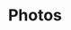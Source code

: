 ﻿---
title: Photos
layout: photos
---
<div class="album py-5">
    <div class="container">
        <div class="row row-cols-1 row-cols-sm-2 row-cols-md-3 g-3">
            <div class="col">
                <div class="card shadow-sm">
                    <embed src="./cdn/img1.png" width="100%" height="225" alt draggable="false" />
                </div>
            </div>
            <div class="col">
                <div class="card shadow-sm">
                    <embed src="./cdn/img2.png" width="100%" height="225" alt draggable="false" />
                </div>
            </div>
            <div class="col">
                <div class="card shadow-sm">
                    <embed src="./cdn/img3.png" width="100%" height="225" alt draggable="false" />
                </div>
            </div>
            <div class="col">
                <div class="card shadow-sm">
                    <embed src="./cdn/img4.png" width="100%" height="225" alt draggable="false" />
                </div>
            </div>
            <div class="col">
                <div class="card shadow-sm">
                    <embed src="./cdn/img5.png" width="100%" height="225" alt draggable="false" />
                </div>
            </div>
            <div class="col">
                <div class="card shadow-sm">
                    <embed src="./cdn/img6.png" width="100%" height="225" alt draggable="false" />
                </div>
            </div>
            <div class="col">
                <div class="card shadow-sm">
                    <embed src="./cdn/img7.png" width="100%" height="225" alt draggable="false" />
                </div>
            </div>
            <div class="col">
                <div class="card shadow-sm">
                    <embed src="./cdn/img8.png" width="100%" height="225" alt draggable="false" />
                </div>
            </div>
            <div class="col">
                <div class="card shadow-sm">
                    <embed src="./cdn/img9.png" width="100%" height="225" alt draggable="false" />
                </div>
            </div>
            <div class="col">
                <div class="card shadow-sm">
                    <embed src="./cdn/img10.png" width="100%" height="225" alt draggable="false" />
                </div>
            </div>
            <div class="col">
                <div class="card shadow-sm">
                    <embed src="./cdn/img11.png" width="100%" height="225" alt draggable="false" />
                </div>
            </div>
            <div class="col">
                <div class="card shadow-sm">
                    <embed src="./cdn/img12.png" width="100%" height="225" alt draggable="false" />
                </div>
            </div>
            <div class="col">
                <div class="card shadow-sm">
                    <embed src="./cdn/img13.png" width="100%" height="225" alt draggable="false" />
                </div>
            </div>
            <div class="col">
                <div class="card shadow-sm">
                    <embed src="./cdn/img14.png" width="100%" height="225" alt draggable="false" />
                </div>
            </div>
            <div class="col">
                <div class="card shadow-sm">
                    <embed src="./cdn/img15.png" width="100%" height="225" alt draggable="false" />
                </div>
            </div>
            <div class="col">
                <div class="card shadow-sm">
                    <embed src="./cdn/img16.png" width="100%" height="225" alt draggable="false" />
                </div>
            </div>
            <div class="col">
                <div class="card shadow-sm">
                    <embed src="./cdn/img17.png" width="100%" height="225" alt draggable="false" />
                </div>
            </div>
            <div class="col">
                <div class="card shadow-sm">
                    <embed src="./cdn/img18.png" width="100%" height="225" alt draggable="false" />
                </div>
            </div>
            <div class="col">
                <div class="card shadow-sm">
                    <embed src="./cdn/img19.png" width="100%" height="225" alt draggable="false" />
                </div>
            </div>
            <div class="col">
                <div class="card shadow-sm">
                    <embed src="./cdn/img20.png" width="100%" height="225" alt draggable="false" />
                </div>
            </div>
            <div class="col">
                <div class="card shadow-sm">
                    <embed src="./cdn/img21.png" width="100%" height="225" alt draggable="false" />
                </div>
            </div>
            <div class="col">
                <div class="card shadow-sm">
                    <embed src="./cdn/img22.png" width="100%" height="225" alt draggable="false" />
                </div>
            </div>
            <!--
                <div class="col">
                  <div class="card shadow-sm">
                    <svg class="bd-placeholder-img card-img-top" width="100%" height="225" xmlns="http://www.w3.org/2000/svg" role="img" aria-label="Placeholder: Thumbnail" preserveAspectRatio="xMidYMid slice" focusable="false"><title>Placeholder</title><rect width="100%" height="100%" fill="#55595c"></rect><text x="50%" y="50%" fill="#eceeef" dy=".3em">Thumbnail</text></svg>
</div>
                </div>
                <div class="col">
                  <div class="card shadow-sm">
                    <svg class="bd-placeholder-img card-img-top" width="100%" height="225" xmlns="http://www.w3.org/2000/svg" role="img" aria-label="Placeholder: Thumbnail" preserveAspectRatio="xMidYMid slice" focusable="false"><title>Placeholder</title><rect width="100%" height="100%" fill="#55595c"></rect><text x="50%" y="50%" fill="#eceeef" dy=".3em">Thumbnail</text></svg>
 </div>
                </div>
                <div class="col">
                  <div class="card shadow-sm">
                    <svg class="bd-placeholder-img card-img-top" width="100%" height="225" xmlns="http://www.w3.org/2000/svg" role="img" aria-label="Placeholder: Thumbnail" preserveAspectRatio="xMidYMid slice" focusable="false"><title>Placeholder</title><rect width="100%" height="100%" fill="#55595c"></rect><text x="50%" y="50%" fill="#eceeef" dy=".3em">Thumbnail</text></svg>
</div>
                </div>
                <div class="col">
                  <div class="card shadow-sm">
                    <svg class="bd-placeholder-img card-img-top" width="100%" height="225" xmlns="http://www.w3.org/2000/svg" role="img" aria-label="Placeholder: Thumbnail" preserveAspectRatio="xMidYMid slice" focusable="false"><title>Placeholder</title><rect width="100%" height="100%" fill="#55595c"></rect><text x="50%" y="50%" fill="#eceeef" dy=".3em">Thumbnail</text></svg>
</div>
                </div>
                <div class="col">
                  <div class="card shadow-sm">
                    <svg class="bd-placeholder-img card-img-top" width="100%" height="225" xmlns="http://www.w3.org/2000/svg" role="img" aria-label="Placeholder: Thumbnail" preserveAspectRatio="xMidYMid slice" focusable="false"><title>Placeholder</title><rect width="100%" height="100%" fill="#55595c"></rect><text x="50%" y="50%" fill="#eceeef" dy=".3em">Thumbnail</text></svg>
</div>
                </div>
                <div class="col">
                  <div class="card shadow-sm">
                    <svg class="bd-placeholder-img card-img-top" width="100%" height="225" xmlns="http://www.w3.org/2000/svg" role="img" aria-label="Placeholder: Thumbnail" preserveAspectRatio="xMidYMid slice" focusable="false"><title>Placeholder</title><rect width="100%" height="100%" fill="#55595c"></rect><text x="50%" y="50%" fill="#eceeef" dy=".3em">Thumbnail</text></svg>
</div>
                </div>
                <div class="col">
                  <div class="card shadow-sm">
                    <svg class="bd-placeholder-img card-img-top" width="100%" height="225" xmlns="http://www.w3.org/2000/svg" role="img" aria-label="Placeholder: Thumbnail" preserveAspectRatio="xMidYMid slice" focusable="false"><title>Placeholder</title><rect width="100%" height="100%" fill="#55595c"></rect><text x="50%" y="50%" fill="#eceeef" dy=".3em">Thumbnail</text></svg>
</div>
                </div>
                <div class="col">
                  <div class="card shadow-sm">
                    <svg class="bd-placeholder-img card-img-top" width="100%" height="225" xmlns="http://www.w3.org/2000/svg" role="img" aria-label="Placeholder: Thumbnail" preserveAspectRatio="xMidYMid slice" focusable="false"><title>Placeholder</title><rect width="100%" height="100%" fill="#55595c"></rect><text x="50%" y="50%" fill="#eceeef" dy=".3em">Thumbnail</text></svg>
</div>
                </div>-->
        </div>
    </div>
</div>

